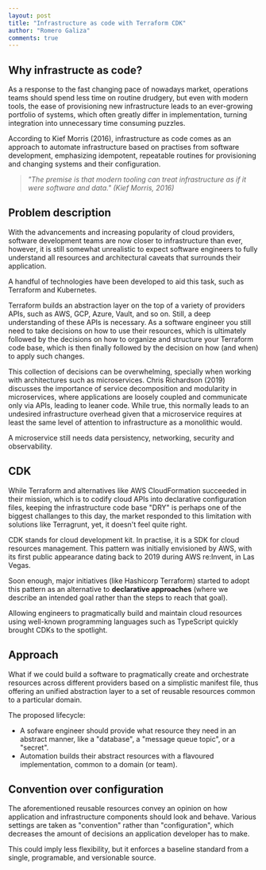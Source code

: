 ```yaml
---
layout: post
title: "Infrastructure as code with Terraform CDK"
author: "Romero Galiza"
comments: true
---
```


## Why infrastructe as code?

As a response to the fast changing pace of nowadays market, operations teams
should spend less time on routine drudgery, but even with modern tools, the ease
of provisioning new infrastructure leads to an ever-growing portfolio of
systems, which often greatly differ in implementation, turning integration into
unnecessary time consuming puzzles.

According to Kief Morris (2016), infrastructure as code comes as an approach to
automate infrastructure based on practises from software development,
emphasizing idempotent, repeatable routines for provisioning and changing
systems and their configuration.

> *"The premise is that modern tooling can treat infrastructure as if it were*
> *software and data." (Kief Morris, 2016)*


## Problem description

With the advancements and increasing popularity of cloud providers, software
development teams are now closer to infrastructure than ever, however, it is
still somewhat unrealistic to expect software engineers to fully understand all
resources and architectural caveats that surrounds their application.

A handful of technologies have been developed to aid this task, such as
Terraform and Kubernetes.

Terraform builds an abstraction layer on the top of a variety of providers APIs,
such as AWS, GCP, Azure, Vault, and so on. Still, a deep understanding of these
APIs is necessary. As a software engineer you still need to take decisions on
how to use their resources, which is ultimately followed by the decisions on how
to organize and structure your Terraform code base, which is then finally
followed by the decision on how (and when) to apply such changes.

This collection of decisions can be overwhelming, specially when working with
architectures such as microservices. Chris Richardson (2019) discusses the
importance of service decomposition and modularity in microservices, where
applications are loosely coupled and communicate only via APIs, leading to
leaner code. While true, this normally leads to an undesired infrastructure
overhead given that a microservice requires at least the same level of attention
to infrastructure as a monolithic would.

A microservice still needs data persistency, networking, security and
observability.

## CDK

While Terraform and alternatives like AWS CloudFormation succeeded in their
mission, which is to codify cloud APIs into declarative configuration files,
keeping the infrastructure code base "DRY" is perhaps one of the biggest
challanges to this day, the market responded to this limitation with solutions
like Terragrunt, yet, it doesn't feel quite right.

CDK stands for cloud development kit. In practise, it is a SDK for cloud
resources management. This pattern was initially envisioned by AWS, with its
first public appearance dating back to 2019 during AWS re:Invent, in Las Vegas.

Soon enough, major initiatives (like Hashicorp Terraform) started to adopt this
pattern as an alternative to **declarative approaches** (where we describe an
intended goal rather than the steps to reach that goal).

Allowing engineers to pragmatically build and maintain cloud resources using
well-known programming languages such as TypeScript quickly brought CDKs to the
spotlight.

## Approach

What if we could build a software to pragmatically create and orchestrate
resources across different providers based on a simplistic manifest file, thus
offering an unified abstraction layer to a set of reusable resources common to a
particular domain.

The proposed lifecycle:

* A sofware engineer should provide what resource they need in an abstract
  manner, like a "database", a "message queue topic", or a "secret".
* Automation builds their abstract resources with a flavoured implementation,
  common to a domain (or team).

## Convention over configuration

The aforementioned reusable resources convey an opinion on how application and
infrastructure components should look and behave. Various settings are taken as
"convention" rather than "configuration", which decreases the amount of
decisions an application developer has to make.

This could imply less flexibility, but it enforces a baseline standard from a
single, programable, and versionable source.


